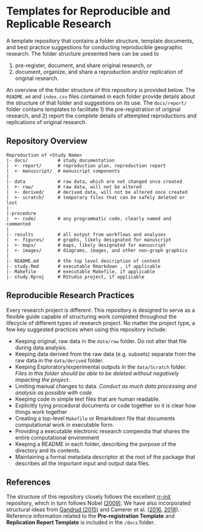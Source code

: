 # Templates for Reproducible and Replicable Research
A template repository that contains a folder structure, template documents, and best practice suggestions for conducting reproducible geographic research. The folder structure presented here can be used to

1. pre-register, document, and share original research, or
2. document, organize, and share a reproduction and/or replication of original research.

An overview of the folder structure of this repository is provided below. The `README.md` and `index.csv` files contained in each folder provide details about the structure of that folder and suggestions on its use. The `docs/report/` folder contains templates to facilitate 1) the pre-registration of original research, and 2) report the complete details of attempted reproductions and replications of original research.

## Repository Overview

    Reproduction of <Study Name>
    |- docs/           # study documentation
    |  +- report/      # reproduction plan, reproduction report
    |  +- manuscript/  # manuscript components
    |
    |- data            # raw data, which are not changed once created
    |  +- raw/         # raw data, will not be altered
    |  +- derived/     # derived data, will not be altered once created
    |  +- scratch/     # temporary files that can be safely deleted or lost
    |
    |-procedure
    |  +- code/        # any programmatic code, clearly named and commented
    |
    |- results         # all output from workflows and analyses
    |  +- figures/     # graphs, likely designated for manuscript
    |  +- maps/        # maps, likely designated for manuscript  
    |  +- images/      # diagrams, images, and other non-graph graphics
    |
    |- README.md       # the top level description of content
    |- study.Rmd       # executable Rmarkdown , if applicable
    |- Makefile        # executable Makefile, if applicable
    |- study.Rproj     # RStudio project, if applicable

## Reproducible Research Practices
Every research project is different. This repository is designed to serve as a flexible guide capable of structuring work completed throughout the lifecycle of different types of research project. No matter the project type, a few key suggested practices when using this repository include:

- Keeping original, raw data in the `data/raw` folder. Do not alter that file during data analysis.
- Keeping data derived from the raw data (e.g. subsets) separate from the raw data in the `data/derived` folder.
- Keeping Exploratory/experimental outputs in the `data/Scratch` folder. *Files in this folder should be able to be deleted without negatively impacting the project*.  
- Limiting manual changes to data. *Conduct as much data processing and analysis as possible with code*.
- Keeping code in simple text files that are human readable.
- Explicitly tying procedural documents or code together so it is clear how things work together
- Creating a top-level `Makefile` or Rmarkdown file that documents computational work in executable form.
- Providing a executable electronic research compendia that shares the entire computational environment
- Keeping a README in each folder, describing the purpose of the directory and its contents.
- Maintaining a formal metadata descriptor at the root of the package that describes all the important input and output data files.

## References
The structure of this repository closely follows the excellent [rr-init](https://github.com/Reproducible-Science-Curriculum/rr-init) repository, which in turn follows Nobel [(2009)](https://journals.plos.org/ploscompbiol/article?id=10.1371/journal.pcbi.1000424). We have also incorporated structural ideas from [Gandrud (2015)](http://christophergandrud.github.io/RepResR-RStudio/) and Camerer et al. ([2016](https://osf.io/pfdyw/), [2018](https://osf.io/bzm54/)).  Reference information related to the **Pre-registration Template** and **Replication Report Template** is included in the `/docs` folder.
